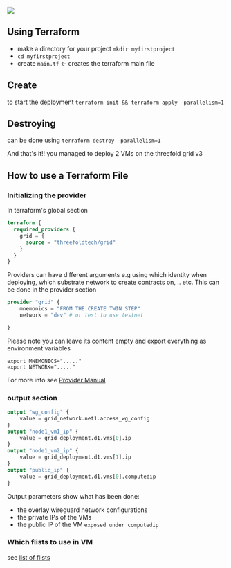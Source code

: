 ![](terraform/img//terraform_.png)


## Using Terraform

- make a directory for your project `mkdir myfirstproject`
- `cd myfirstproject`
- create `main.tf`  <- creates the terraform main file 



## Create

to start the deployment `terraform init && terraform apply -parallelism=1`

## Destroying
can be done using `terraform destroy -parallelism=1`

And that's it!! you managed to deploy 2 VMs on the threefold grid v3

## How to use a Terraform File

### Initializing the provider

In terraform's global section 

```terraform
terraform {
  required_providers {
    grid = {
      source = "threefoldtech/grid"
    }
  }
}

```

Providers can have different arguments e.g using which identity when deploying, which substrate network to create contracts on, .. etc. This can be done in the provider section


```terraform
provider "grid" {
    mnemonics = "FROM THE CREATE TWIN STEP" 
    network = "dev" # or test to use testnet

}
```

Please note you can leave its content empty and export everything as environment variables

```
export MNEMONICS="....."
export NETWORK="....."

```

For more info see [Provider Manual](terraform/advanced/terraform_provider.md)

### output section

```terraform
output "wg_config" {
    value = grid_network.net1.access_wg_config
}
output "node1_vm1_ip" {
    value = grid_deployment.d1.vms[0].ip
}
output "node1_vm2_ip" {
    value = grid_deployment.d1.vms[1].ip
}
output "public_ip" {
    value = grid_deployment.d1.vms[0].computedip
}

```

Output parameters show what has been done:

- the overlay wireguard network configurations
- the private IPs of the VMs
- the public IP of the VM `exposed under computedip` 

### Which flists to use in VM

see [list of flists](manual3_iac/grid3_supported_flists.md)



